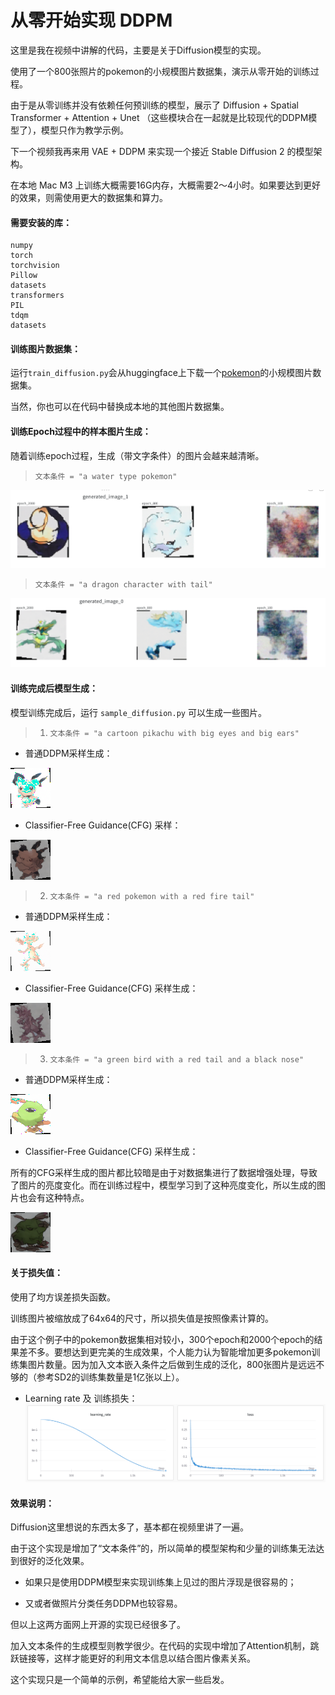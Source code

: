 
# 从零开始实现 DDPM

这里是我在视频中讲解的代码，主要是关于Diffusion模型的实现。

使用了一个800张照片的pokemon的小规模图片数据集，演示从零开始的训练过程。

由于是从零训练并没有依赖任何预训练的模型，展示了 Diffusion + Spatial Transformer + Attention + Unet （这些模块合在一起就是比较现代的DDPM模型了），模型只作为教学示例。

下一个视频我再来用 VAE + DDPM 来实现一个接近 Stable Diffusion 2 的模型架构。

在本地 Mac M3 上训练大概需要16G内存，大概需要2～4小时。如果要达到更好的效果，则需使用更大的数据集和算力。

#### 需要安装的库：
```
numpy
torch
torchvision
Pillow
datasets
transformers
PIL
tdqm
datasets
```

#### 训练图片数据集：

运行`train_diffusion.py`会从huggingface上下载一个[pokemon](https://huggingface.co/datasets/svjack/pokemon-blip-captions-en-zh)的小规模图片数据集。

当然，你也可以在代码中替换成本地的其他图片数据集。

#### 训练Epoch过程中的样本图片生成：

随着训练epoch过程，生成（带文字条件）的图片会越来越清晰。

> `文本条件 = "a water type pokemon"`

![img](diffusion_results/img.png)

> `文本条件 = "a dragon character with tail"`

![img](diffusion_results/img_1.png)

#### 训练完成后模型生成：

模型训练完成后，运行 `sample_diffusion.py` 可以生成一些图片。

> 1. `文本条件 = "a cartoon pikachu with big eyes and big ears"`
- 普通DDPM采样生成：

![img](diffusion_results/img_3.png)

- Classifier-Free Guidance(CFG) 采样：

![img](diffusion_results/img_4.png)

> 2. `文本条件 = "a red pokemon with a red fire tail"`

- 普通DDPM采样生成：

![img](diffusion_results/img_5.png)

- Classifier-Free Guidance(CFG) 采样生成：

![img](diffusion_results/img_6.png)

> 3. `文本条件 = "a green bird with a red tail and a black nose"`

- 普通DDPM采样生成：

![img](diffusion_results/img_7.png)

- Classifier-Free Guidance(CFG) 采样生成：

所有的CFG采样生成的图片都比较暗是由于对数据集进行了数据增强处理，导致了图片的亮度变化。而在训练过程中，模型学习到了这种亮度变化，所以生成的图片也会有这种特点。

![img](diffusion_results/img_8.png)


#### 关于损失值：

使用了均方误差损失函数。

训练图片被缩放成了64x64的尺寸，所以损失值是按照像素计算的。

由于这个例子中的pokemon数据集相对较小，300个epoch和2000个epoch的结果差不多。要想达到更完美的生成效果，个人能力认为智能增加更多pokemon训练集图片数量。因为加入文本嵌入条件之后做到生成的泛化，800张图片是远远不够的（参考SD2的训练集数量是1亿张以上）。

- Learning rate 及 训练损失：
![train loss](diffusion_results/img_0.png)


#### 效果说明：

Diffusion这里想说的东西太多了，基本都在视频里讲了一遍。

由于这个实现是增加了“文本条件”的，所以简单的模型架构和少量的训练集无法达到很好的泛化效果。

- 如果只是使用DDPM模型来实现训练集上见过的图片浮现是很容易的；

- 又或者做照片分类任务DDPM也较容易。

但以上这两方面网上开源的实现已经很多了。

加入文本条件的生成模型则教学很少。在代码的实现中增加了Attention机制，跳跃链接等，这样才能更好的利用文本信息以结合图片像素关系。

这个实现只是一个简单的示例，希望能给大家一些启发。